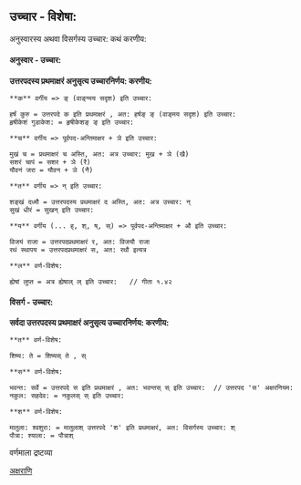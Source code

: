 
## उच्चार - विशेषा:

अनुस्वारस्य अथवा विसर्गस्य उच्चार: कथं करणीय:

#### अनुस्वार - उच्चार:

**उत्तरपदस्य प्रथमाक्षरं अनुसृत्य उच्चारनिर्णय: करणीय:**

```
**क** वर्गीय => ङ् (वाङ्ग्मय सदृश) इति उच्चार:

हर्षं कुरु = उत्तरपदे क इति प्रथमाक्षरं , अत: हर्षङ् ङ् (वाङ्‌मय सदृश) इति उच्चार:
हृषीकेशं गुडाकेश: = हृषीकेशङ् ङ् इति उच्चार:
```


```
**च** वर्गीय => पूर्वपद-अन्तिमाक्षर + ञे इति उच्चार:

मुखं च = प्रथमाक्षरं च अस्ति, अत: अत्र उच्चार: मुख + ञे (खै)
सशरं चापं = सशर + ञे (रै)
यौवनं जरा = यौवन + ञे (नै)
```

```
**त** वर्गीय => न् इति उच्चार:

शङ्खं दध्मौ = उत्तरपदस्य प्रथमाक्षरं द अस्ति, अत: अत्र उच्चार: न्
सुखं धीरं = सुखन् इति उच्चार:
```

```
**य** वर्गीय (... ह्, श्, ष्, स्) => पूर्वपद-अन्तिमाक्षर + औ इति उच्चार:

विजयं राजा = उत्तरपदप्रथमाक्षरं र, अत: विजयौ राजा
रथं स्थापय = उत्तरपदप्रथमाक्षरं स, अत: रथौ इत्यत्र
```

```
**ल** वर्ण-विशेष:

ह्येषां लुप्त = अत्र ह्येषाल् ल् इति उच्चार:   // गीता १.४२ 
```


#### विसर्ग - उच्चार:

**सर्वदा उत्तरपदस्य प्रथमाक्षरं अनुसृत्य उच्चारनिर्णय: करणीय:**

```
**त** वर्ण-विशेष:

शिष्य: ते = शिष्यस् ते , स्
```

```
**स** वर्ण-विशेष:

भवन्त: सर्वे = उत्तरपदे स इति प्रथमाक्षरं , अत: भवन्तस् स् इति उच्चार:  // उत्तरपद 'स' अक्षरनियम:
नकुल: सहदेव: = नकुलस् स् इति उच्चार:
```

```
**श** वर्ण-विशेष:

मातुला: श्वशुरा: = मातुलाश् उत्तरपदे 'श' इति प्रथमाक्षरं, अत: विसर्गस्य उच्चार: श्
पौत्रा: श्याला: = पौत्राश् 
```


वर्णमाला द्रष्टव्या

[अक्षराणि](./?t=letters)
